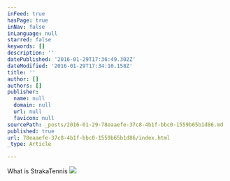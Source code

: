 ```yaml
---
inFeed: true
hasPage: true
inNav: false
inLanguage: null
starred: false
keywords: []
description: ''
datePublished: '2016-01-29T17:36:49.302Z'
dateModified: '2016-01-29T17:34:10.158Z'
title: ''
author: []
authors: []
publisher:
  name: null
  domain: null
  url: null
  favicon: null
sourcePath: _posts/2016-01-29-78eaaefe-37c8-4b1f-bbc0-1559b65b1d86.md
published: true
url: 78eaaefe-37c8-4b1f-bbc0-1559b65b1d86/index.html
_type: Article

---
```

What is StrakaTennis
![](https://the-grid-user-content.s3-us-west-2.amazonaws.com/ac66d4db-039b-4440-bca5-76070c5785bf.jpg)